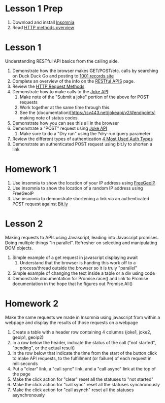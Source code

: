 # Lesson 1 Prep
1. Download and install [Insomnia](https://insomnia.rest/download) 
1. Read [HTTP methods overview](https://assertible.com/blog/7-http-methods-every-web-developer-should-know-and-how-to-test-them)

# Lesson 1
Understanding RESTful API basics from the calling side.

1. Demonstrate how the browser makes GET/POST/etc. calls by searching on Duck Duck Go and posting to [1001 records site](https://1001albumsgenerator.com/hattar/history)
1. Complete an overview of the info on the [RESTful APIS](http://avaldes.com/best-practices-for-restful-api-design/) page.
1. Review the [HTTP Request Methods](https://www.w3schools.com/tags/ref_httpmethods.asp)
1. Demonstrate how to make calls to the [Joke API](https://sv443.net/jokeapi/v2/)
    1. Make note of the "Submit a joke" portion of the above for POST requests
    1. Work together at the same time through this
    1. See the (documentation)[https://sv443.net/jokeapi/v2/#endpoints] making note of status codes.
1. Demonstrate how you can see this all in the browser
1. Demonstrate a "POST" request using [Joke API](https://sv443.net/jokeapi/v2/#submit-endpoint)
    1. Make sure to do a "Dry run" using the ?dry-run query parameter
1. Review the different types of authentication [4 Most Used Auth Types](https://blog.restcase.com/4-most-used-rest-api-authentication-methods/)
1. Demonstrate an authenticated POST request using bit.ly to shorten a link

# Homework 1
1. Use insomnia to show the location of your IP address using [FreeGeoIP](https://freegeoip.app/)
1. Use insomnia to show the location of a random IP address using FreeGeoIP
1. Use insomnia to demonstrate shortening a link via an authenticated POST request against [Bit.ly](https://dev.bitly.com/api-reference/)

# Lesson 2
Making requests to APIs using Javascript, leading into Javascript promises. Doing multiple things "In parallel". Refresher on selecting and manipulating DOM objects.
1. Simple example of a get request in javascript displaying await
    1. Understand that the browser is handing this work off to a process/thread outside the browser so it is truly "parallel"
1. Simple example of changing the text inside a table or a div using code
1. Demonstrate documentation for Promise.race() and link to Promise documentation in the hope that he figures out Promise.All()


# Homework 2
Make the same requests we made in Insomnia using javascript from within a webpage and display the results of those requests on a webpage 
1. Create a table with a header row containing 4 columns (joke1, joke2, geoip1, geoip2)
1. In a row below the header, indicate the status of the call ("not started", "pending", or the actual result)
1. In the row below that indicate the time from the start of the button click to make API requests, to the fulfillment (or failure) of each request in milliseconds
1. Put a "clear" link, a "call sync" link, and a "call async" link at the top of the page
1. Make the click action for "clear" reset all the statuses to "not started"
1. Make the click action for "call sync" reset all the statuses synchronously 
1. Make the click action for "call asynch" reset all the statuses asynchronously